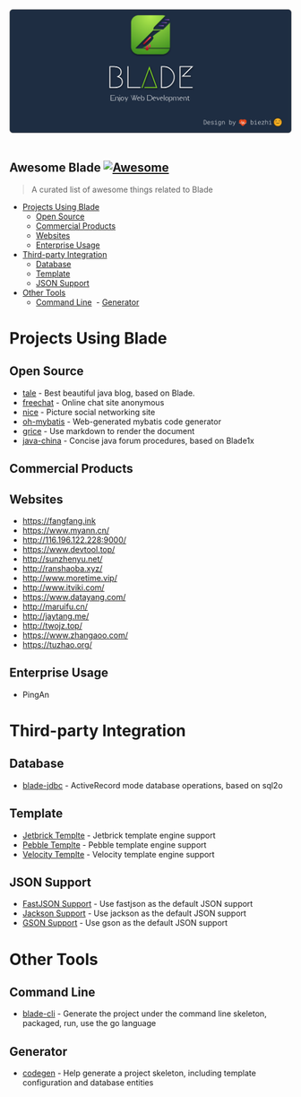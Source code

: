 <p align="center">
  <br>
  <img width="600" src="./blade-cover.png" alt="logo of blade-awesome repository">
  <br>
  <br>
</p>

## Awesome Blade [![Awesome](https://cdn.rawgit.com/sindresorhus/awesome/d7305f38d29fed78fa85652e3a63e154dd8e8829/media/badge.svg)](https://github.com/sindresorhus/awesome)

> A curated list of awesome things related to Blade

- [Projects Using Blade](#projects-using-blade)
  - [Open Source](#open-source)
  - [Commercial Products](#commercial-products)
  - [Websites](#appswebsites)
  - [Enterprise Usage](#enterprise-usage)
- [Third-party Integration](#third-party-integration)
  - [Database](#database)
  - [Template](#template)
  - [JSON Support](#json-support)
- [Other Tools](#other-tools)
  - [Command Line](#command-line)
  - [Generator](#generator)
  
# Projects Using Blade

## Open Source

- [tale](https://github.com/otale/tale) - Best beautiful java blog, based on Blade.
- [freechat](https://github.com/biezhi/freechat) - Online chat site anonymous
- [nice](https://github.com/biezhi/nice) - Picture social networking site
- [oh-mybatis](https://github.com/biezhi/oh-mybatis) - Web-generated mybatis code generator
- [grice](https://github.com/biezhi/grice) - Use markdown to render the document
- [java-china](https://github.com/junicorn/java-china) - Concise java forum procedures, based on Blade1x

## Commercial Products

## Websites

- https://fangfang.ink
- https://www.myann.cn/
- http://116.196.122.228:9000/
- https://www.devtool.top/
- http://sunzhenyu.net/
- http://ranshaoba.xyz/
- http://www.moretime.vip/
- http://www.itviki.com/
- https://www.datayang.com/
- http://maruifu.cn/
- http://jaytang.me/
- http://twojz.top/
- https://www.zhangaoo.com/
- https://tuzhao.org/

## Enterprise Usage

- PingAn

# Third-party Integration

## Database

- [blade-jdbc](https://github.com/lets-blade/blade-jdbc) - ActiveRecord mode database operations, based on sql2o

## Template

- [Jetbrick Templte](https://github.com/lets-blade/blade-template-engines/tree/master/blade-template-jetbrick) - Jetbrick template engine support
- [Pebble Templte](https://github.com/lets-blade/blade-template-engines/tree/master/blade-template-pebble) - Pebble template engine support
- [Velocity Templte](https://github.com/lets-blade/blade-template-engines/tree/master/blade-template-velocity) - Velocity template engine support

## JSON Support

- [FastJSON Support](https://github.com/lets-blade/blade-json-support/tree/master/blade-fastjson-support) - Use fastjson as the default JSON support
- [Jackson Support](https://github.com/lets-blade/blade-json-support/tree/master/blade-jackson-support) - Use jackson as the default JSON support
- [GSON Support](https://github.com/lets-blade/blade-json-support/tree/master/blade-gson-support) - Use gson as the default JSON support

# Other Tools

## Command Line

- [blade-cli]() - Generate the project under the command line skeleton, packaged, run, use the go language

## Generator

- [codegen](https://github.com/lets-blade/codegen) - Help generate a project skeleton, including template configuration and database entities

